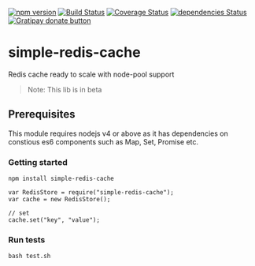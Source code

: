 [![npm version](http://img.shields.io/npm/v/simple-redis-cache.svg)](https://npmjs.org/package/simple-redis-cache)
[![Build Status](https://travis-ci.org/pasupulaphani/simple-redis-cache.svg?branch=master)](https://travis-ci.org/pasupulaphani/simple-redis-cache)
[![Coverage Status](https://coveralls.io/repos/github/pasupulaphani/simple-redis-cache/badge.svg?branch=master)](https://coveralls.io/github/pasupulaphani/simple-redis-cache?branch=master)
[![dependencies Status](https://david-dm.org/pasupulaphani/simple-redis-cache/status.svg)](https://david-dm.org/pasupulaphani/simple-redis-cache)
[![Gratipay donate button](https://img.shields.io/badge/gratipay-donate-yellow.svg)](https://gratipay.com/simple-redis-store/)

# simple-redis-cache
Redis cache ready to scale with node-pool support

> Note: This lib is in beta

## Prerequisites

This module requires nodejs v4 or above as it has dependencies on constious es6 components such as Map, Set, Promise etc.

### Getting started

    npm install simple-redis-cache

    var RedisStore = require("simple-redis-cache");
    var cache = new RedisStore();

    // set
    cache.set("key", "value");

### Run tests

    bash test.sh
